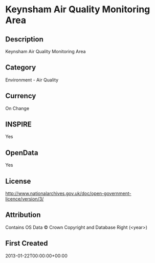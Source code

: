 # Keynsham Air Quality Monitoring Area

## Description
Keynsham Air Quality Monitoring Area

## Category
Environment - Air Quality

## Currency
On Change

## INSPIRE
Yes

## OpenData
Yes

## License
http://www.nationalarchives.gov.uk/doc/open-government-licence/version/3/

## Attribution
Contains OS Data &copy; Crown Copyright and Database Right (&lt;year&gt;)

## First Created
2013-01-22T00:00:00+00:00

